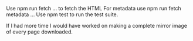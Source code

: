 Use npm run fetch <url1> <url2>... to fetch the HTML
For metadata use npm run fetch metadata <url1> <url2>...
Use npm test to run the test suite.

If I had more time I would have worked on making a complete mirror image of every page downloaded.